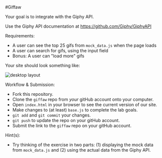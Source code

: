 #Giffaw

Your goal is to integrate with the Giphy API.

Use the Giphy API documentation at https://github.com/Giphy/GiphyAPI

Requirements:

* A user can see the top 25 gifs from `mock_data.js` when the page loads
* A user can search for gifs, using the input field
* Bonus: A user can "load more" gifs

Your site should look something like:

![desktop layout](/layout_goal.png)


Workflow & Submission:
* Fork this repository.
* Clone the `giffaw` repo from *your* gitHub account onto your computer.
* Open `index.html` in your browser to see the current version of our site.
* Make changes to (at least) `base.js` to complete the lab goals.
* `git add` and `git commit` your changes.
* `git push` to update the repo on your gitHub account.
* Submit the link to the `giffaw` repo on your gitHub account.

Hint(s):
* Try thinking of the exercise in two parts: (1) displaying the mock data from `mock_data.js` and (2) using the actual data from the Giphy API.
